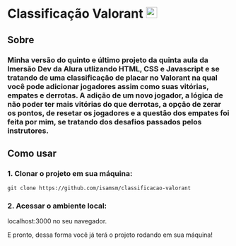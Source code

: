 # Classificação Valorant <img src="https://raw.githubusercontent.com/Tarikul-Islam-Anik/Animated-Fluent-Emojis/master/Emojis/Smilies/Bomb.png" alt="Bomb" width="25" height="25" />

## Sobre

### Minha versão do quinto e último projeto da quinta aula da Imersão Dev da Alura utlizando HTML, CSS e Javascript e se tratando de uma classificação de placar no Valorant na qual você pode adicionar jogadores assim como suas vitórias, empates e derrotas. A adição de um novo jogador, a lógica de não poder ter mais vitórias do que derrotas, a opção de zerar os pontos, de resetar os jogadores e a questão dos empates foi feita por mim, se tratando dos desafios passados pelos instrutores. 

## Como usar

### 1. Clonar o projeto em sua máquina:

```
git clone https://github.com/isamsm/classificacao-valorant
```

### 2. Acessar o ambiente local:

localhost:3000 no seu navegador.

E pronto, dessa forma você já terá o projeto rodando em sua máquina!
